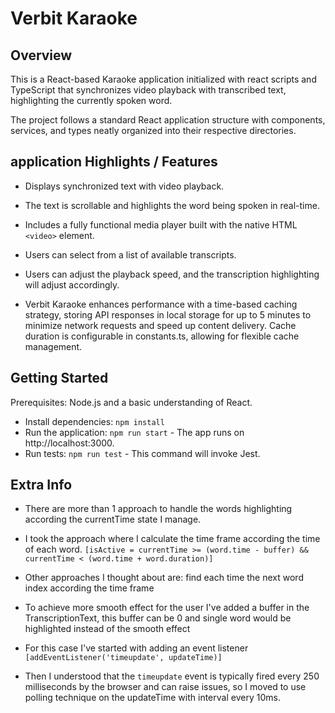# Verbit Karaoke

## Overview
This is a React-based Karaoke application initialized with react scripts and TypeScript that synchronizes video playback with transcribed text, highlighting the currently spoken word.

The project follows a standard React application structure with components, services, and types neatly organized into their respective directories.


## application Highlights / Features
- Displays synchronized text with video playback.
- The text is scrollable and highlights the word being spoken in real-time. 
- Includes a fully functional media player built with the native HTML `<video>` element.
- Users can select from a list of available transcripts.
- Users can adjust the playback speed, and the transcription highlighting will adjust accordingly.

- Verbit Karaoke enhances performance with a time-based caching strategy, storing API responses in local storage for up to 5 minutes to minimize network requests and speed up content delivery. Cache duration is configurable in constants.ts, allowing for flexible cache management.

## Getting Started
Prerequisites: Node.js and a basic understanding of React.

- Install dependencies: `npm install`
- Run the application: `npm run start` - The app runs on http://localhost:3000.
- Run tests: `npm run test` - This command will invoke Jest.


## Extra Info
- There are more than 1 approach to handle the words highlighting according the currentTime state I manage.

- I took the approach where I calculate the time frame according the time of each word.
`[isActive = currentTime >= (word.time - buffer) && currentTime < (word.time + word.duration)]`
- Other approaches I thought about are: find each time the next word index according the time frame

- To achieve more smooth effect for the user I've added a buffer in the TranscriptionText, this buffer can be 0
and single word would be highlighted instead of the smooth effect

- For this case I've started with adding an event listener `[addEventListener('timeupdate', updateTime)]`
- Then I understood that the `timeupdate` event is typically fired every 250 milliseconds by the browser
and can raise issues, so I moved to use polling technique on the updateTime with interval every 10ms.